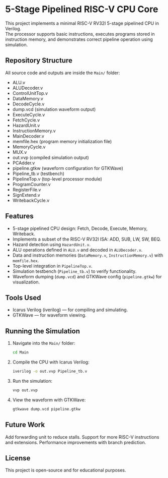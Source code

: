 # 5-Stage Pipelined RISC-V CPU Core

This project implements a minimal RISC-V RV32I 5-stage pipelined CPU in Verilog.  
The processor supports basic instructions, executes programs stored in instruction memory, and demonstrates correct pipeline operation using simulation.

## Repository Structure

All source code and outputs are inside the `Main/` folder:

- ALU.v  
- ALUDecoder.v  
- ControlUnitTop.v  
- DataMemory.v  
- DecodeCycle.v  
- dump.vcd (simulation waveform output)  
- ExecuteCycle.v  
- FetchCycle.v  
- HazardUnit.v  
- InstructionMemory.v  
- MainDecoder.v  
- memfile.hex (program memory initialization file)  
- MemoryCycle.v  
- MUX.v  
- out.vvp (compiled simulation output)  
- PCAdder.v  
- pipeline.gtkw (waveform configuration for GTKWave)  
- Pipeline_tb.v (testbench)  
- PipelineTop.v (top-level processor module)  
- ProgramCounter.v  
- RegisterFile.v  
- SignExtend.v  
- WritebackCycle.v  

## Features

- 5-stage pipelined CPU design: Fetch, Decode, Execute, Memory, Writeback.  
- Implements a subset of the RISC-V RV32I ISA: ADD, SUB, LW, SW, BEQ.  
- Hazard detection using `HazardUnit.v`.  
- ALU operations defined in `ALU.v` and decoded in `ALUDecoder.v`.  
- Data and instruction memories (`DataMemory.v`, `InstructionMemory.v`) with `memfile.hex`.  
- Top-level integration in `PipelineTop.v`.  
- Simulation testbench (`Pipeline_tb.v`) to verify functionality.  
- Waveform dumping (`dump.vcd`) and GTKWave config (`pipeline.gtkw`) for visualization.  

## Tools Used

- Icarus Verilog (iverilog) — for compiling and simulating.  
- GTKWave — for waveform viewing.  

## Running the Simulation

1. Navigate into the `Main/` folder:
   ```bash
   cd Main
2. Compile the CPU with Icarus Verilog:
   ```bash
   iverilog -o out.vvp Pipeline_tb.v 
3. Run the simulation:
   ```bash
   vvp out.vvp
4. View the waveform with GTKWave:
   ```bash
   gtkwave dump.vcd pipeline.gtkw

## Future Work

Add forwarding unit to reduce stalls.
Support for more RISC-V instructions and extensions.
Performance improvements with branch prediction.

## License

This project is open-source and for educational purposes.
